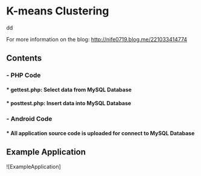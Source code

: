# K-means Clustering
dd

For more information on the blog: http://nife0719.blog.me/221033414774 

## Contents
### - PHP Code
#### * gettest.php: Select data from MySQL Database
#### * posttest.php: Insert data into MySQL Database

### - Android Code
#### * All application source code is uploaded for connect to MySQL Database

## Example Application
![ExampleApplication]

[What is K-means]: Clustering/K-means/Kmeans_1.png


